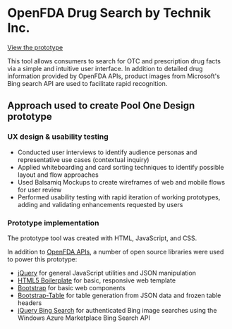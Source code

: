 # OpenFDA Drug Search by Technik Inc.

[View the prototype](http://tsuic.github.io/technik-openfda/)

This tool allows consumers to search for OTC and prescription drug facts via a simple and intuitive user interface. In addition to detailed drug information provided by OpenFDA APIs, product images from Microsoft's Bing search API are used to facilitate rapid recognition.

## Approach used to create Pool One Design prototype

### UX design & usability testing
* Conducted user interviews to identify audience personas and representative use cases (contextual inquiry)
* Applied whiteboarding and card sorting techniques to identify possible layout and flow approaches
* Used Balsamiq Mockups to create wireframes of web and mobile flows for user review
* Performed usability testing with rapid iteration of working prototypes, adding and validating enhancements requested by users

### Prototype implementation
The prototype tool was created with HTML, JavaScript, and CSS.

In addition to [OpenFDA APIs](https://open.fda.gov/api/reference/), a number of open source libraries were used to power this prototype:

* [jQuery](https://jquery.com/) for general JavaScript utilities and JSON manipulation
* [HTML5 Boilerplate](https://github.com/h5bp/html5-boilerplate) for basic, responsive web template
* [Bootstrap](http://getbootstrap.com/) for basic web components
* [Bootstrap-Table](https://github.com/wenzhixin/bootstrap-table) for table generation from JSON data and frozen table headers
* [jQuery Bing Search](http://cbenard.github.io/jquery-bingsearch/) for authenticated Bing image searches using the Windows Azure Marketplace Bing Search API